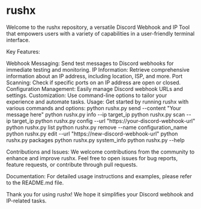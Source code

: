 # rushx
Welcome to the rushx repository, a versatile Discord Webhook and IP Tool that empowers users with a variety of capabilities in a user-friendly terminal interface.


Key Features:

Webhook Messaging: Send test messages to Discord webhooks for immediate testing and monitoring.
IP Information: Retrieve comprehensive information about an IP address, including location, ISP, and more.
Port Scanning: Check if specific ports on an IP address are open or closed.
Configuration Management: Easily manage Discord webhook URLs and settings.
Customization: Use command-line options to tailor your experience and automate tasks.
Usage:
Get started by running rushx with various commands and options:
python rushx.py send --content "Your message here"
python rushx.py info --ip target_ip
python rushx.py scan --ip target_ip
python rushx.py config --url "https://your-discord-webhook-url"
python rushx.py list
python rushx.py remove --name configuration_name
python rushx.py edit --url "https://new-discord-webhook-url"
python rushx.py packages
python rushx.py system_info
python rushx.py --help


Contributions and Issues:
We welcome contributions from the community to enhance and improve rushx. Feel free to open issues for bug reports, feature requests, or contribute through pull requests.

Documentation:
For detailed usage instructions and examples, please refer to the README.md file.

Thank you for using rushx! We hope it simplifies your Discord webhook and IP-related tasks.

